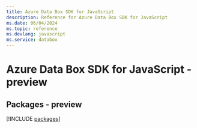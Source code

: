 ```yaml
---
title: Azure Data Box SDK for JavaScript
description: Reference for Azure Data Box SDK for JavaScript
ms.date: 06/04/2024
ms.topic: reference
ms.devlang: javascript
ms.service: databox
---
```

# Azure Data Box SDK for JavaScript - preview
## Packages - preview
[!INCLUDE [packages](data-box-index.md)]